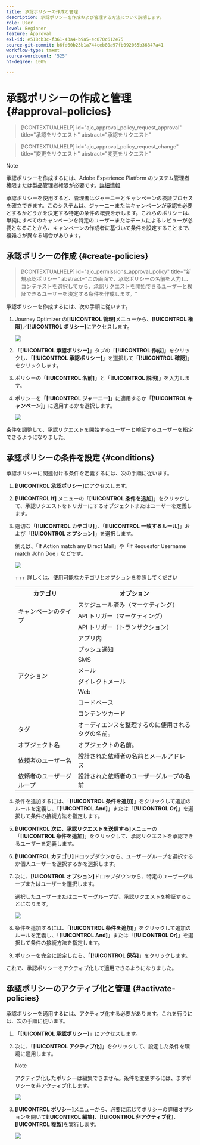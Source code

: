 ```yaml
---
title: 承認ポリシーの作成と管理
description: 承認ポリシーを作成および管理する方法について説明します。
role: User
level: Beginner
feature: Approval
exl-id: e518cb3c-f361-43a4-b9a5-ec070c612e75
source-git-commit: b6fd60b23b1a744ceb80a97fb092065b36847a41
workflow-type: tm+mt
source-wordcount: '525'
ht-degree: 100%

---
```


# 承認ポリシーの作成と管理 {#approval-policies}


>[!CONTEXTUALHELP]
>id="ajo_approval_policy_request_approval"
>title="承認をリクエスト"
>abstract="承認をリクエスト"

>[!CONTEXTUALHELP]
>id="ajo_approval_policy_request_change"
>title="変更をリクエスト"
>abstract="変更をリクエスト"


>[!NOTE]
>
>承認ポリシーを作成するには、Adobe Experience Platform のシステム管理者権限または製品管理者権限が必要です。[詳細情報](https://experienceleague.adobe.com/ja/docs/experience-platform/access-control/home)

承認ポリシーを使用すると、管理者はジャーニーとキャンペーンの検証プロセスを確立できます。このシステムは、ジャーニーまたはキャンペーンが承認を必要とするかどうかを決定する特定の条件の概要を示します。これらのポリシーは、単純にすべてのキャンペーンを特定のユーザーまたはチームによるレビューが必要となることから、キャンペーンの作成者に基づいて条件を設定することまで、複雑さが異なる場合があります。

## 承認ポリシーの作成 {#create-policies}

>[!CONTEXTUALHELP]
>id="ajo_permissions_approval_policy"
>title="新規承認ポリシー"
>abstract="この画面で、承認ポリシーの名前を入力し、コンテキストを選択してから、承認リクエストを開始できるユーザーと検証できるユーザーを決定する条件を作成します。"

承認ポリシーを作成するには、次の手順に従います。

1. Journey Optimizer の&#x200B;**[!UICONTROL 管理]**&#x200B;メニューから、**[!UICONTROL 権限]**／**[!UICONTROL ポリシー]**&#x200B;にアクセスします。

   ![](assets/policy_create_1.png)

1. 「**[!UICONTROL 承認ポリシー]**」タブの「**[!UICONTROL 作成]**」をクリックし、「**[!UICONTROL 承認ポリシー]**」を選択して「**[!UICONTROL 確認]**」をクリックします。

1. ポリシーの「**[!UICONTROL 名前]**」と「**[!UICONTROL 説明]**」を入力します。

1. ポリシーを「**[!UICONTROL ジャーニー]**」に適用するか「**[!UICONTROL キャンペーン]**」に適用するかを選択します。

   ![](assets/policy_create_2.png)

条件を調整して、承認リクエストを開始するユーザーと検証するユーザーを指定できるようになりました。

## 承認ポリシーの条件を設定 {#conditions}

承認ポリシーに関連付ける条件を定義するには、次の手順に従います。

1. **[!UICONTROL 承認ポリシー]**&#x200B;にアクセスします。

1. **[!UICONTROL If]** メニューの「**[!UICONTROL 条件を追加]**」をクリックして、承認リクエストをトリガーにするオブジェクトまたはユーザーを定義します。

1. 適切な「**[!UICONTROL カテゴリ]**」、「**[!UICONTROL 一致するルール]**」および「**[!UICONTROL オプション]**」を選択します。

   例えば、「If Action match any Direct Mail」や「If Requestor Username match John Doe」などです。

   ![](assets/policy_condition_1.png)

   +++ 詳しくは、使用可能なカテゴリとオプションを参照してください
   <table>
    <tr>
      <th>カテゴリ</th>
      <th>オプション</th>
    </tr>
    <tr>
      <td rowspan="3">キャンペーンのタイプ</td>
      <td>スケジュール済み（マーケティング）</td>
    </tr>
    <tr>
    <td>API トリガー（マーケティング）</td>
    </tr>
    <tr>
    <td>API トリガー（トランザクション）</td>
    </tr>
    <tr>
    <td rowspan="8">アクション</td>
    <td>アプリ内</td>
    </tr>
    <tr>
    <td>プッシュ通知</td>
   </tr>
    <tr>
    <td>SMS</td>
    </tr>
    <tr>
    <td>メール</td>
    </tr>
    <tr>
    <td>ダイレクトメール</td>
    </tr>
    <tr>
    <td>Web</td>
    </tr>
    <tr>
    <td>コードベース</td>
    </tr>
    <tr>
    <td>コンテンツカード</td>
    </tr>
    <tr>
    <td>タグ</td>
    <td>オーディエンスを整理するのに使用されるタグの名前。 </td>
    </tr>
    <tr>
    <td>オブジェクト名</td>
    <td>オブジェクトの名前。</td>
    </tr>
    <tr>
    <td>依頼者のユーザー名</td>
    <td>設計された依頼者の名前とメールアドレス</td>
    </tr>
    <tr>
    <td>依頼者のユーザーグループ</td>
    <td>設計された依頼者のユーザーグループの名前</td>
    </tr>
    </table>


1. 条件を追加するには、「**[!UICONTROL 条件を追加]**」をクリックして追加のルールを定義し、「**[!UICONTROL And]**」または「**[!UICONTROL Or]**」を選択して条件の接続方法を指定します。

1. **[!UICONTROL 次に、承認リクエストを送信する]**&#x200B;メニューの「**[!UICONTROL 条件を追加]**」をクリックして、承認リクエストを承認できるユーザーを定義します。

1. **[!UICONTROL カテゴリ]**&#x200B;ドロップダウンから、ユーザーグループを選択するか個人ユーザーを選択するかを選択します。

1. 次に、**[!UICONTROL オプション]**&#x200B;ドロップダウンから、特定のユーザーグループまたはユーザーを選択します。

   選択したユーザーまたはユーザーグループが、承認リクエストを検証することになります。

   ![](assets/policy_condition_2.png)

1. 条件を追加するには、「**[!UICONTROL 条件を追加]**」をクリックして追加のルールを定義し、「**[!UICONTROL And]**」または「**[!UICONTROL Or]**」を選択して条件の接続方法を指定します。

1. ポリシーを完全に設定したら、「**[!UICONTROL 保存]**」をクリックします。

これで、承認ポリシーをアクティブ化して適用できるようになりました。

## 承認ポリシーのアクティブ化と管理 {#activate-policies}

承認ポリシーを適用するには、アクティブ化する必要があります。これを行うには、次の手順に従います。

1. 「**[!UICONTROL 承認ポリシー]**」にアクセスします。

1. 次に、「**[!UICONTROL アクティブ化]**」をクリックして、設定した条件を環境に適用します。

   >[!NOTE]
   >
   >アクティブ化したポリシーは編集できません。条件を変更するには、まずポリシーを非アクティブ化します。

   ![](assets/policy_activate_1.png)

1. **[!UICONTROL ポリシー]**&#x200B;メニューから、必要に応じてポリシーの詳細オプションを開いて&#x200B;**[!UICONTROL 編集]**、**[!UICONTROL 非アクティブ化]**、**[!UICONTROL 複製]**&#x200B;を実行します。

   ![](assets/policy_activate_2.png)

